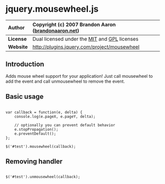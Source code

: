 # jquery.mousewheel.js #

| **Author** | Copyright (c) 2007 Brandon Aaron ([brandonaaron.net](http://brandonaaron.net)) |
|:-----------|:-------------------------------------------------------------------------------|
| **License** | Dual licensed under the [MIT](http://www.opensource.org/licenses/mit-license.php) and [GPL](http://www.opensource.org/licenses/gpl-license.php) licenses |
| **Website** | http://plugins.jquery.com/project/mousewheel |

## Introduction ##

Adds mouse wheel support for your application! Just call mousewheel to add the event and call unmousewheel to remove the event.

## Basic usage ##

```

var callback = function(e, delta) {
    console.log(e.pageX, e.pageY, delta);

    // optionally you can prevent default behavior
    e.stopPropagation();
    e.preventDefault();
};

$('#test').mousewheel(callback);

```

## Removing handler ##

```

$('#test').unmousewheel(callback);

```